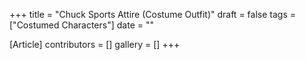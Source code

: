 +++
title = "Chuck Sports Attire (Costume Outfit)"
draft = false
tags = ["Costumed Characters"]
date = ""

[Article]
contributors = []
gallery = []
+++